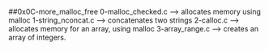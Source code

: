 ##0x0C-more_malloc_free
0-malloc_checked.c --> allocates memory using malloc
1-string_nconcat.c --> concatenates two strings
2-calloc.c --> allocates memory for an array, using malloc
3-array_range.c --> creates an array of integers.
